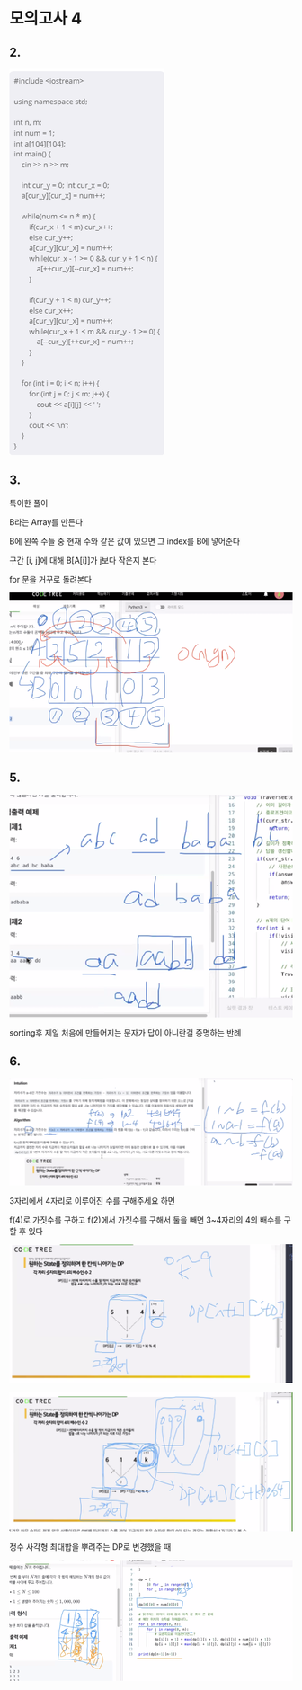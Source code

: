 # 모의고사 4

## 2.

![image-20220926213441900](.\images\image-20220926213441900.png)

## 3. 

특이한 풀이

B라는 Array를 만든다 

B에 왼쪽 수들 중 현재 수와 같은 값이 있으면 그 index를 B에 넣어준다

구간 [i, j]에 대해 B[A[i]]가 j보다 작은지 본다

for 문을 거꾸로 돌려본다

![image-20220926222053803](.\images\image-20220926222053803.png)

## 5.

![image-20220926230017984](.\images\image-20220926230017984.png)

sorting후 제일 처음에 만들어지는 문자가 답이 아니란걸 증명하는 반례

## 6.

![image-20220926233148925](.\images\image-20220926233148925.png)

3자리에서 4자리로 이루어진 수를 구해주세요 하면

f(4)로 가짓수를 구하고 f(2)에서 가짓수를 구해서 둘을 빼면 3~4자리의 4의 배수를 구할 후 있다

![image-20220926234143610](.\images\image-20220926234143610.png)

![image-20220926234408896](.\images\image-20220926234408896.png)

정수 사각형 최대합을 뿌려주는 DP로 변경했을 때

![image-20220927000254688](images/image-20220927000254688.png)